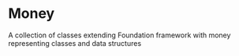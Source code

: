 # Money
A collection of classes extending Foundation framework with money representing classes and data structures
